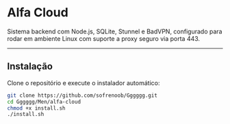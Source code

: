 # Alfa Cloud

Sistema backend com Node.js, SQLite, Stunnel e BadVPN, configurado para rodar em ambiente Linux com suporte a proxy seguro via porta 443.

---

## Instalação

Clone o repositório e execute o instalador automático:

```bash
git clone https://github.com/sofrenoob/Gggggg.git
cd Gggggg/Men/alfa-cloud
chmod +x install.sh
./install.sh
